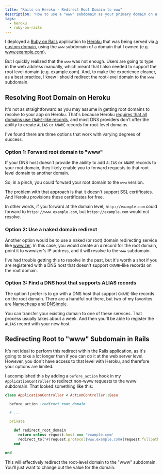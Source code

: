 ```yaml
---
title: "Rails on Heroku - Redirect Root Domain to www"
description: 'How to use a "www" subdomain as your primary domain on a Rails app hosted with Heroku.'
tags:
  - heroku
  - ruby-on-rails
---
```


I deployed a [Ruby on Rails](https://rubyonrails.org/) application to [Heroku](https://www.heroku.com/home) that was being served via [a custom domain](https://devcenter.heroku.com/articles/custom-domains), using the `www` subdomain of a domain that I owned (e.g. www.example.com).

But I quickly realized that the `www` was not enough. Users are going to type in the web address manually, which meant that I also needed to support the root level domain (e.g. example.com). And, to make the experience cleaner, as a best practice, I knew I should redirect the root-level domain to the `www` subdomain.

## Resolving Root Domain on Heroku

It's not as straightforward as you may assume in getting root domains to resolve to your app on Heroku. That's because Heroku [requires that all domains use `CNAME`-like records](https://help.heroku.com/NH44MODG/my-root-domain-isn-t-working-what-s-wrong), and most DNS providers don't offer the ability to create `ALIAS` or `ANAME` records for root-level domains.

I've found there are three options that work with varying degrees of success.

### Option 1: Forward root domain to "www"

If your DNS host doesn't provide the ability to add `ALIAS` or `ANAME` records to your root domain, they likely enable you to forward requests to that root-level domain to another domain.

So, in a pinch, you could forward your root domain to the `www` version.

The problem with that approach is that it doesn't support SSL certificates. And Heroku provisions these certificates for free.

In other words, if you forward at the domain level, `http://example.com` could forward to `https://www.example.com`, but `https://example.com` would not resolve.

### Option 2: Use a naked domain redirect

Another option would be to use a naked (or root) domain redirecting service like [wwwizer](http://wwwizer.com/). In this case, you would create an `A` record for the root domain, point it to wwwizer's IP address, and it will resolve to the `www` subdomain.

I've had trouble getting this to resolve in the past, but it's worth a shot if you are registered with a DNS host that doesn't support `CNAME`-like records on the root domain.

### Option 3: Find a DNS host that supports ALIAS records

The option I prefer is to go with a DNS host that support `CNAME`-like records on the root domain. There are a handful out there, but two of my favorites are [Namecheap](https://www.namecheap.com/) and [DNSimple](https://dnsimple.com/).

You can transfer your existing domain to one of these services. That process usually takes about a week. And then you'll be able to register the `ALIAS` record with your new host.

## Redirecting Root to "www" Subdomain in Rails

It's not ideal to perform this redirect within the Rails application, as it's going to take a lot longer than if you can do it at the web server level. However, you don't have access to that level with Heroku, and therefore your options are limited.

I accomplished this by adding a `before_action` hook in my `ApplicationController` to redirect non-www requests to the www subdomain. That looked something like this:

```ruby
class ApplicationController < ActionController::Base

  before_action :redirect_root_domain

  # ...

  private

    def redirect_root_domain
      return unless request.host === 'example.com'
      redirect_to("#{request.protocol}www.example.com#{request.fullpath}", status: 301)
    end

end
```

This will effectively redirect the root-level domain to the "www" subdomain. You'll just want to change out the value for the domain.
